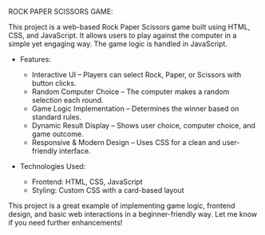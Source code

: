ROCK PAPER SCISSORS GAME:

This project is a web-based Rock Paper Scissors game built using HTML, CSS, and JavaScript. It allows users to play against the computer in a simple yet engaging way. The game logic is handled in JavaScript.

* Features:

  * Interactive UI – Players can select Rock, Paper, or Scissors with button clicks.
  * Random Computer Choice – The computer makes a random selection each round.
  * Game Logic Implementation – Determines the winner based on standard rules.
  * Dynamic Result Display – Shows user choice, computer choice, and game outcome.
  * Responsive & Modern Design – Uses CSS for a clean and user-friendly interface.

* Technologies Used:

  * Frontend: HTML, CSS, JavaScript
  * Styling: Custom CSS with a card-based layout

This project is a great example of implementing game logic, frontend design, and basic web interactions in a beginner-friendly way. Let me know if you need further enhancements! 
